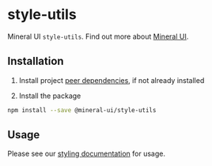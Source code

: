 # style-utils

Mineral UI `style-utils`. Find out more about [Mineral UI](https://github.com/mineral-ui/mineral-ui).

## Installation

1. Install project [peer dependencies](../../docs/peer-dependencies.md), if not already installed

2. Install the package

  ```sh
  npm install --save @mineral-ui/style-utils
  ```


## Usage

Please see our [styling documentation](../../docs/styling.md) for usage.
